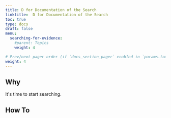 ```yaml
---
title: D for Documentation of the Search
linktitle:  D for Documentation of the Search
toc: true
type: docs
draft: false
menu:
  searching-for-evidence:
    #parent: Topics
    weight: 4

# Prev/next pager order (if `docs_section_pager` enabled in `params.toml`)
weight: 4
---
```


## Why

 It's time to start searching. 

## How To

